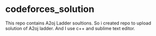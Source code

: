 # codeforces_solution
This repo contains  A2oj Ladder soultions.
So i created repo to upload solution of A2oj ladder.
And I use c++ and sublime text editor.

